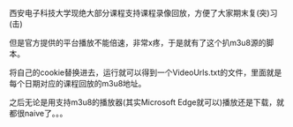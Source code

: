 西安电子科技大学现绝大部分课程支持课程录像回放，方便了大家期末复(突)习(击)

但是官方提供的平台播放不能倍速，非常x疼，于是就有了这个扒m3u8源的脚本。

将自己的cookie替换进去，运行就可以得到一个VideoUrls.txt的文件，里面就是每个日期对应的课程回放的m3u8地址。

之后无论是用支持m3u8的播放器(其实Microsoft Edge就可以)播放还是下载，就都很naive了。。。
